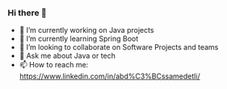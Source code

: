 ### Hi there 👋

<!--
**alpagu872/alpagu872** is a ✨ _special_ ✨ repository because its `README.md` (this file) appears on your GitHub profile.

Here are some ideas to get you started:
-->
- 🔭 I’m currently working on Java projects
- 🌱 I’m currently learning Spring Boot
- 👯 I’m looking to collaborate on Software Projects and teams
- 💬 Ask me about Java or tech
- 📫 How to reach me: https://www.linkedin.com/in/abd%C3%BCssamedetli/

